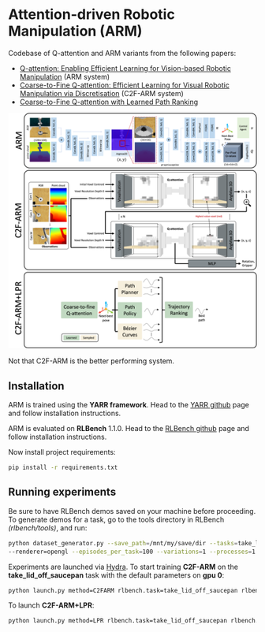 # Attention-driven Robotic Manipulation (ARM)

Codebase of Q-attention and ARM variants from the following papers:

- [Q-attention: Enabling Efficient Learning for Vision-based Robotic Manipulation](https://arxiv.org/abs/2105.14829) (ARM system)
- [Coarse-to-Fine Q-attention: Efficient Learning for Visual Robotic Manipulation via Discretisation](https://arxiv.org/abs/2106.12534) (C2F-ARM system)
- [Coarse-to-Fine Q-attention with Learned Path Ranking]() 

![task grid image missing](readme_files/variants.png)

Not that C2F-ARM is the better performing system.

## Installation

ARM is trained using the **YARR framework**. Head to the [YARR github](https://github.com/stepjam/YARR) page and follow 
installation instructions.

ARM is evaluated on **RLBench** 1.1.0. Head to the [RLBench github](https://github.com/stepjam/RLBench) page and follow 
installation instructions. 

Now install project requirements:
```bash
pip install -r requirements.txt
```

## Running experiments

Be sure to have RLBench demos saved on your machine before proceeding. To generate demos for a task, go to the 
tools directory in RLBench _(rlbench/tools)_, and run:
```bash
python dataset_generator.py --save_path=/mnt/my/save/dir --tasks=take_lid_off_saucepan --image_size=128,128 \
--renderer=opengl --episodes_per_task=100 --variations=1 --processes=1
```


Experiments are launched via [Hydra](https://hydra.cc/). To start training **C2F-ARM** on the 
**take_lid_off_saucepan** task with the default parameters on **gpu 0**:
```bash
python launch.py method=C2FARM rlbench.task=take_lid_off_saucepan rlbench.demo_path=/mnt/my/save/dir framework.gpu=0
```

To launch **C2F-ARM+LPR**:
```bash
python launch.py method=LPR rlbench.task=take_lid_off_saucepan rlbench.demo_path=/mnt/my/save/dir framework.gpu=0
```